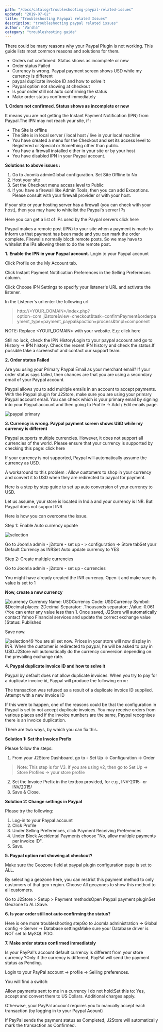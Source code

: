 ```yaml
---
path: "/docs/catalog/troubleshooting-paypal-related-issues"
updated: "2019-07-02"
title: "Troubleshooting Payapal related Issues"
description: "troubleshooting paypal related issues"
author: "Varsha"
category: "troubleshooting guide"
---
```


There could be many reasons why your Paypal Plugin is not working. This guide lists most common reasons and solutions for them.

* Orders not confirmed. Status shows as incomplete or new
* Order status Failed
* Currency is wrong. Paypal payment screen shows USD while my currency is different
* paypal duplicate invoice ID and how to solve it
* Paypal option not showing at checkout
* Is your order still not auto confirming the status
* Make order status confirmed immediately

**1. Orders not confirmed. Status shows as incomplete or new**

It means you are not getting the Instant Payment Notification (IPN) from Paypal.The IPN may not reach your site, if :

* The Site is offline
* The Site is in local server / local host / live in your local machine
* You have created a menu for the Checkout and set its access level to Registered or Special or Something other than public.
* You have a firewall installed either in your site or by your host
* You have disabled IPN in your Paypal account.

**Solutions to above issues :**

1. Go to Joomla adminGlobal configuration. Set Site Offline to No
2. Host your site
3. Set the Checkout menu access level to Public
4. If you have a firewall like Admin Tools, then you can add Exceptions. Please consult with your firewall provider or with your host.

if your site or your hosting server has a firewall (you can check with your host), then you may have to whitelist the Paypal's server IPs

Here you can get a list of IPs used by the Paypal servers <link-text url ="https://ppmts.custhelp.com/app/answers/detail/a_id/92" target = "_blank" rel = "noopener"> click here </link-text>

Paypal makes a remote post (IPN) to your site when a payment is made to inform us that payment has been made and you can mark the order complete. Firewalls normally block remote posts. So we may have to whitelist the IPs allowing them to do the remote post.

**1.** **Enable the IPN in your Paypal account.**
Login to your Paypal account

Click Profile on the My Account tab.

Click Instant Payment Notification Preferences in the Selling Preferences column.

Click Choose IPN Settings to specify your listener's URL and activate the listener.

In the Listener's url enter the following url

> http://<YOUR_DOMAIN>/index.php?option=com_j2store&view=checkout&task=confirmPayment&orderpayment_type=payment_paypal&paction=process&tmpl=component

NOTE: Replace <YOUR_DOMAIN> with your website. E.g:<link-text url = "www.example.com" target = "_blank" rel = "noopener"> click here </link-text>

Still no luck, check the IPN HistoryLogin to your paypal account and go to History -> IPN history. Check the recent IPN history and check the status.If possible take a screenshot and contact our support team.

**2. Order status Failed**

Are you using your Primary Paypal Email as your merchant email? If your order status says failed, then chances are that you are using a secondary email of your Paypal account.

Paypal allows you to add multiple emails in an account to accept payments. With the Paypal plugin for J2Store, make sure you are using your primary Paypal account email. You can check which is your primary email by signing into your Paypal account and then going to Profile -> Add / Edit emails page.

![paypal primary](../../images/troubleshooting-guide/troubleshooting-paypal-related-issues/paypal_primary_email1.png)

**3. Currency is wrong. Paypal payment screen shows USD while my currency is different**

Paypal supports multiple currencies. However, it does not support all currencies of the world. Please ensure that your currency is supported by checking this page: <link-text url ="https://www.paypal.com/multicurrency" target = "_blank" rel = "noopener"> click here </link-text>

If your currency is not supported, Paypal will automatically assume the currency as USD.

A workaround to this problem : Allow customers to shop in your currency and convert it to USD when they are redirected to paypal for payment.

Here is a step by step guide to set up auto conversion of your currency to USD.

Let us assume, your store is located in India and your currency is INR. But Paypal does not support INR.

Here is how you can overcome the issue.

Step 1: Enable Auto currency update

![selection](../../images/troubleshooting-guide/troubleshooting-paypal-related-issues/Selection_048.png)

Go to Joomla admin - j2store - set up - > configuration -> Store tabSet your Default Currency as INRSet Auto update currency to YES

Step 2: Create multiple currencies

Go to Joomla admin - j2store - set up - currencies

You might have already created the INR currency. Open it and make sure its value is set to 1

**Now, create a new currency**

![currency](../../images/troubleshooting-guide/troubleshooting-paypal-related-issues/Selection_050.png)
Currency Name: USDCurrency Code: USDCurrency Symbol: $Decimal places: 2Decimal Separator: .Thousands separator: ,Value: 0.061 (You can enter any value less than 1. Once saved, J2Store will automatically contact Yahoo Financial services and update the correct exchange value )Status: Published

Save now.

![selection49](../../images/troubleshooting-guide/troubleshooting-paypal-related-issues/Selection_049.png)
You are all set now. Prices in your store will now display in INR. When the customer is redirected to paypal, he will be asked to pay in USD.J2Store will automatically do the currency conversion depending on the prevailing exchange rate.

**4. Paypal duplicate invoice ID and how to solve it**

Paypal by default does not allow duplicate invoices. When you try to pay for a duplicate invoice id, Paypal will produce the following error:

The transaction was refused as a result of a duplicate invoice ID supplied. Attempt with a new invoice ID

If this were to happen, one of the reasons could be that the configuration in Paypal is set to not accept duplicate invoices. You may receive orders from various places and if the invoice numbers are the same, Paypal recognises there is an invoice duplication.

There are two ways, by which you can fix this.

**Solution 1: Set the Invoice Prefix**

Please follow the steps:

1. From your J2Store Dashboard, go to - Set Up -> Configuration -> Order

> Note: This step is for V3. If you are using v2, then go to Set Up -> Store Profiles -> your store profile

2. Set the Invoice Prefix in the textbox provided, for e.g., INV-2015- or INV/2015/
3. Save & Close.

**Solution 2: Change settings in Paypal**

Please try the following:

1. Log-in to your Paypal account
2. Click Profile
3. Under Selling Preferences, click Payment Receiving Preferences
4. Under Block Accidental Payments choose "No, allow multiple payments per invoice ID".
5. Save.

**5. Paypal option not showing at checkout?**

Make sure the Geozone field at paypal plugin configuration page is set to ALL.

By selecting a geozone here, you can restrict this payment method to only customers of that geo-region. Choose All geozones to show this method to all customers.

Go to J2Store > Setup > Payment methodsOpen Paypal payment pluginSet Geozone to ALLSave.

**6. Is your order still not auto confirming the status?**

Here is one more troubleshooting stepGo to Joomla administration -> Global config -> Server -> Database settingsMake sure your Database driver is NOT set to MySQL PDO.

**7. Make order status confirmed immediately**

Is your PayPal's account default currency is different from your store currency ?Only if the currency is different, PayPal will send the payment status as Pending.

Login to your PayPal account -> profile -> Selling preferences.

You will find a switch:

Allow payments sent to me in a currency I do not hold:Set this to: Yes, accept and convert them to US Dollars. Additional charges apply.

Otherwise, your PayPal account requires you to manually accept each transaction (by logging in to your Paypal Acount)

If PayPal sends the payment status as Completed, J2Store will automatically mark the transaction as Confirmed.



